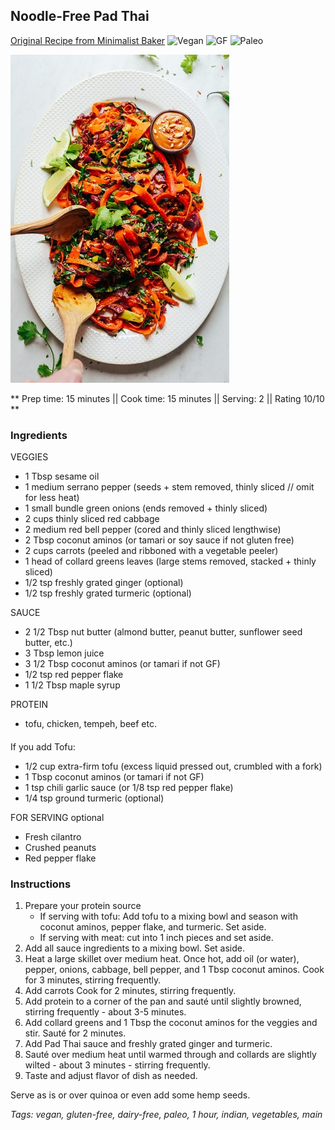 ## Noodle-Free Pad Thai

[Original Recipe from Minimalist Baker](https://minimalistbaker.com/noodle-free-pad-thai-30-minutes/)
![Vegan](https://img.shields.io/badge/-Vegan-brightgreen.svg)
![GF](https://img.shields.io/badge/-Gluten--free-yellow.svg)
![Paleo](https://img.shields.io/badge/-Paleo-blueviolet.svg)

![Picture](../img/noodle_free_pad_thai.jpg)

** Prep time: 15 minutes || Cook time: 15 minutes || Serving: 2 || Rating 10/10 **

### Ingredients

VEGGIES

- 1 Tbsp sesame oil
- 1 medium serrano pepper (seeds + stem removed, thinly sliced // omit for less heat)
- 1 small bundle green onions (ends removed + thinly sliced)
- 2 cups thinly sliced red cabbage
- 2 medium red bell pepper (cored and thinly sliced lengthwise)
- 2 Tbsp coconut aminos (or tamari or soy sauce if not gluten free)
- 2 cups carrots (peeled and ribboned with a vegetable peeler)
- 1 head of collard greens leaves (large stems removed, stacked + thinly sliced)
- 1/2 tsp freshly grated ginger (optional)
- 1/2 tsp freshly grated turmeric (optional)

SAUCE

- 2 1/2 Tbsp nut butter (almond butter, peanut butter, sunflower seed butter, etc.)
- 3 Tbsp lemon juice
- 3 1/2 Tbsp coconut aminos (or tamari if not GF)
- 1/2 tsp red pepper flake
- 1 1/2 Tbsp maple syrup

PROTEIN

- tofu, chicken, tempeh, beef etc.

####
If you add Tofu: 

- 1/2 cup extra-firm tofu (excess liquid pressed out, crumbled with a fork)
- 1 Tbsp coconut aminos (or tamari if not GF)
- 1 tsp chili garlic sauce (or 1/8 tsp red pepper flake)
- 1/4 tsp ground turmeric (optional)

FOR SERVING optional

- Fresh cilantro
- Crushed peanuts
- Red pepper flake

### Instructions

1. Prepare your protein source
    - If serving with tofu: Add tofu to a mixing bowl and season with coconut aminos, pepper flake, and turmeric. Set aside.
    - If serving with meat: cut into 1 inch pieces and set aside.
2. Add all sauce ingredients to a mixing bowl. Set aside.
3. Heat a large skillet over medium heat. Once hot, add oil (or water), pepper, onions, cabbage, bell pepper, and 1 Tbsp coconut aminos. Cook for 3 minutes, stirring frequently.
4. Add carrots Cook for 2 minutes, stirring frequently.
5. Add protein to a corner of the pan and sauté until slightly browned, stirring frequently - about 3-5 minutes.
6. Add collard greens and 1 Tbsp the coconut aminos for the veggies and stir. Sauté for 2 minutes. 
7. Add Pad Thai sauce and freshly grated ginger and turmeric.
8. Sauté over medium heat until warmed through and collards are slightly wilted - about 3 minutes - stirring frequently.
9. Taste and adjust flavor of dish as needed.

Serve as is or over quinoa or even add some hemp seeds.

_Tags: vegan, gluten-free, dairy-free, paleo, 1 hour, indian, vegetables, main_